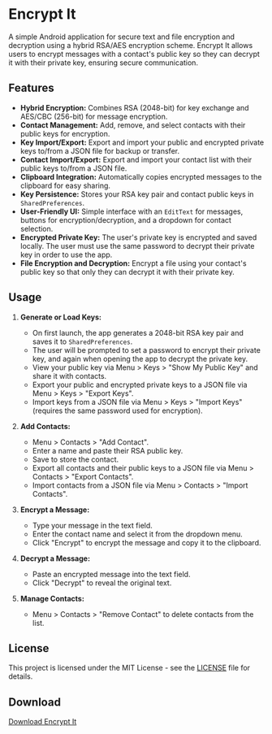 # Encrypt It

A simple Android application for secure text and file encryption and decryption using a hybrid RSA/AES encryption scheme. Encrypt It allows users to encrypt messages with a contact's public key so they can decrypt it with their private key, ensuring secure communication.

## Features

-   **Hybrid Encryption:** Combines RSA (2048-bit) for key exchange and AES/CBC (256-bit) for message encryption.
-   **Contact Management:** Add, remove, and select contacts with their public keys for encryption.
-   **Key Import/Export:** Export and import your public and encrypted private keys to/from a JSON file for backup or transfer.
-   **Contact Import/Export:** Export and import your contact list with their public keys to/from a JSON file.
-   **Clipboard Integration:** Automatically copies encrypted messages to the clipboard for easy sharing.
-   **Key Persistence:** Stores your RSA key pair and contact public keys in `SharedPreferences`.
-   **User-Friendly UI:** Simple interface with an `EditText` for messages, buttons for encryption/decryption, and a dropdown for contact selection.
-   **Encrypted Private Key:** The user's private key is encrypted and saved locally. The user must use the same password to decrypt their private key in order to use the app.
- **File Encryption and Decryption:** Encrypt a file using your contact's public key so that only they can decrypt it with their private key.

## Usage

1.  **Generate or Load Keys:**
    
    -   On first launch, the app generates a 2048-bit RSA key pair and saves it to `SharedPreferences`.
    -   The user will be prompted to set a password to encrypt their private key, and again when opening the app to decrypt the private key.
    -   View your public key via Menu > Keys > "Show My Public Key" and share it with contacts.
    -   Export your public and encrypted private keys to a JSON file via Menu > Keys > "Export Keys".
    -   Import keys from a JSON file via Menu > Keys > "Import Keys" (requires the same password used for encryption).
2.  **Add Contacts:**
    
    -   Menu > Contacts > "Add Contact".
    -   Enter a name and paste their RSA public key.
    -   Save to store the contact.
    -   Export all contacts and their public keys to a JSON file via Menu > Contacts > "Export Contacts".
    -   Import contacts from a JSON file via Menu > Contacts > "Import Contacts".
3.  **Encrypt a Message:**
    
    -   Type your message in the text field.
    -   Enter the contact name and select it from the dropdown menu.
    -   Click "Encrypt" to encrypt the message and copy it to the clipboard.
4.  **Decrypt a Message:**
    
    -   Paste an encrypted message into the text field.
    -   Click "Decrypt" to reveal the original text.
5.  **Manage Contacts:**
    
    -   Menu > Contacts > "Remove Contact" to delete contacts from the list.

## License

This project is licensed under the MIT License - see the [LICENSE](LICENSE) file for details.

## Download

[Download Encrypt It](https://github.com/ils94/Encrypt_It/releases/download/v5/Encrypt-It-v5.apk)

